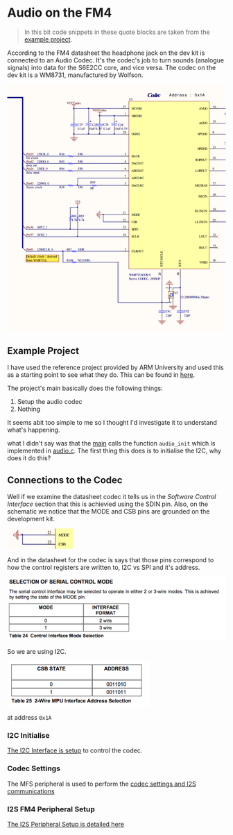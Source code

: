 # Audio on the FM4

> In this bit code snippets in these quote blocks are taken from the [example project](example_project).

According to the FM4 datasheet the headphone jack on the dev kit is connected to an Audio Codec. It's the codec's job to turn sounds (analogue signals) into data for the S6E2CC core, and vice versa. The codec on the dev kit is a WM8731, manufactured by Wolfson.

<img src="codec_sch.png">

## Example Project

I have used the reference project provided by ARM University and used this as a starting point to see what they do. This can be found in [here](example_project).

The project's main basically does the following things:
1. Setup the audio codec
2. Nothing

It seems abit too simple to me so I thought I'd investigate it to understand what's happening. 

what I didn't say was that the [main](example_project/fir_intr.c) calls the function `audio_init` which is implemented in [audio.c](example_project/audio.c). The first thing this does is to initialise the I2C, why does it do this? 

## Connections to the Codec

Well if we examine the datasheet codec it tells us in the *Software Control Interface* section that this is achievied using the SDIN pin. Also, on the schematic we notice that the MODE and CSB pins are grounded on the development kit.

<img src="codec_mode_pins.png">

And in the datasheet for the codec is says that those pins correspond to how the control registers are written to, I2C vs SPI and it's address.

<img src="codec_mode_tbl.png">

So we are using I2C.

<img src="codec_csb_tbl.png">

at address `0x1A`

### I2C Initialise
[The I2C Interface is setup](MFS-I2C_Setup.md) to control the codec.

### Codec Settings
The MFS peripheral is used to perform the [codec settings and I2S communications](codec_setup.md)

### I2S FM4 Peripheral Setup
[The I2S Peripheral Setup is detailed here](i2S_Peripheral_Setup.md)